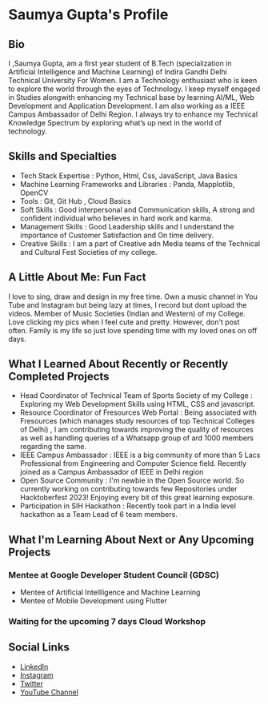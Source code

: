 # Saumya Gupta's Profile

## Bio
I ,Saumya Gupta, am a first year student of B.Tech (specialization in Artificial Intelligence and Machine Learning) of Indira Gandhi Delhi Technical University For Women.  I am a Technology enthusiast who is keen to explore the world through the eyes of Technology.  I keep myself engaged in Studies alongwith enhancing my Technical base by learning AI/ML, Web Development and Application Development. I am also working as a IEEE Campus Ambassador of Delhi Region. I always try to enhance my Technical Knowledge Spectrum by exploring what’s up next in the world of technology.

## Skills and Specialties
- Tech Stack Expertise : Python, Html, Css, JavaScript, Java Basics
- Machine Learning Frameworks and Libraries : Panda, Mapplotlib, OpenCV
- Tools : Git, Git Hub , Cloud Basics
- Soft Skills : Good interpersonal and Communication skills, A strong and confident individual who believes in hard work and karma. 
- Management Skills : Good Leadership skills and I understand the importance of Customer Satisfaction and On time delivery.
- Creative Skills : I am a part of Creative adn Media teams of the Technical and Cultural Fest Societies of my college.

## A Little About Me: Fun Fact
I love to sing, draw and design in my free time. Own a music channel in You Tube and Instagram but being lazy at times, I record but dont upload the videos.
Member of Music Societies (Indian and Western) of my College.
Love clicking my pics when I feel cute and pretty. However, don't post often.
Family is my life so just love spending time with my loved ones on off days.

## What I Learned About Recently or Recently Completed Projects
- Head Coordinator of Technical Team of Sports Society of my College : Exploring my Web Development Skills using HTML, CSS and javascript.
- Resource Coordinator of Fresources Web Portal : Being associated with Fresources (which manages study resources of top Technical Colleges of Delhi) , I am contributing towards improving the quality of resources as well as handling queries of a Whatsapp group of ard 1000 members regarding the same.
- IEEE Campus Ambassador : IEEE is a big community of more than 5 Lacs Professional from Engineering and Computer Science field. Recently joined as a Campus Ambassador of IEEE in Delhi region
- Open Source Community : I'm newbie in the Open Source world. So currently working on contributing towards few Repositories under Hacktoberfest 2023! Enjoying every bit of this great learning exposure. 
- Participation in SIH Hackathon : Recently took part in a India level hackathon as a Team Lead of 6 team members.

## What I'm Learning About Next or Any Upcoming Projects
### Mentee at Google Developer Student Council (GDSC)
* Mentee of Artificial Intellligence and Machine Learning
* Mentee of Mobile Development using Flutter
### Waiting for the upcoming 7 days Cloud Workshop

## Social Links
- [LinkedIn](https://www.linkedin.com/in/saumya-gupta-24a988282)
- [Instagram](https://instagram.com/saumyaa_gupta_?igshid=OGQ5ZDc2ODk2ZA==)
- [Twitter](https://x.com/Saumya_guptaa_?t=E0ItEoNyKu3xrmtbRJ1dVA&s=09)
- [YouTube Channel](@saumyagupta7348)
